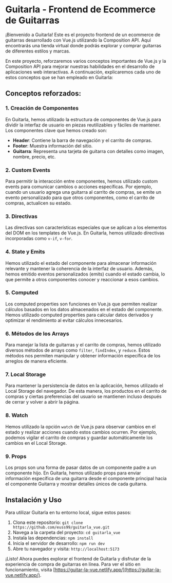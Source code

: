 # Guitarla - Frontend de Ecommerce de Guitarras

¡Bienvenido a Guitarla! Este es el proyecto frontend de un ecommerce de guitarras desarrollado con Vue.js utilizando la Composition API. Aquí encontrarás una tienda virtual donde podrás explorar y comprar guitarras de diferentes estilos y marcas.

En este proyecto, reforzaremos varios conceptos importantes de Vue.js y la Composition API para mejorar nuestras habilidades en el desarrollo de aplicaciones web interactivas. A continuación, explicaremos cada uno de estos conceptos que se han empleado en Guitarla:

## Conceptos reforzados:

### 1. Creación de Componentes

En Guitarla, hemos utilizado la estructura de componentes de Vue.js para dividir la interfaz de usuario en piezas reutilizables y fáciles de mantener. Los componentes clave que hemos creado son:

- **Header**: Contiene la barra de navegación y el carrito de compras.
- **Footer**: Muestra información del sitio.
- **Guitarra**: Representa una tarjeta de guitarra con detalles como imagen, nombre, precio, etc.

### 2. Custom Events

Para permitir la interacción entre componentes, hemos utilizado custom events para comunicar cambios o acciones específicas. Por ejemplo, cuando un usuario agrega una guitarra al carrito de compras, se emite un evento personalizado para que otros componentes, como el carrito de compras, actualicen su estado.

### 3. Directivas

Las directivas son características especiales que se aplican a los elementos del DOM en los templates de Vue.js. En Guitarla, hemos utilizado directivas incorporadas como `v-if`, `v-for`.

### 4. State y Emits

Hemos utilizado el estado del componente para almacenar información relevante y mantener la coherencia de la interfaz de usuario. Además, hemos emitido eventos personalizados (emits) cuando el estado cambia, lo que permite a otros componentes conocer y reaccionar a esos cambios.

### 5. Computed

Los computed properties son funciones en Vue.js que permiten realizar cálculos basados en los datos almacenados en el estado del componente. Hemos utilizado computed properties para calcular datos derivados y optimizar el rendimiento al evitar cálculos innecesarios.

### 6. Métodos de los Arrays

Para manejar la lista de guitarras y el carrito de compras, hemos utilizado diversos métodos de arrays como `filter`, `findIndex`, y `reduce`. Estos métodos nos permiten manipular y obtener información específica de los arreglos de manera eficiente.

### 7. Local Storage

Para mantener la persistencia de datos en la aplicación, hemos utilizado el Local Storage del navegador. De esta manera, los productos en el carrito de compras y ciertas preferencias del usuario se mantienen incluso después de cerrar y volver a abrir la página.

### 8. Watch

Hemos utilizado la opción `watch` de Vue.js para observar cambios en el estado y realizar acciones cuando estos cambios ocurren. Por ejemplo, podemos vigilar el carrito de compras y guardar automáticamente los cambios en el Local Storage.

### 9. Props

Los props son una forma de pasar datos de un componente padre a un componente hijo. En Guitarla, hemos utilizado props para enviar información específica de una guitarra desde el componente principal hacia el componente Guitarra y mostrar detalles únicos de cada guitarra.

## Instalación y Uso

Para utilizar Guitarla en tu entorno local, sigue estos pasos:

1. Clona este repositorio: `git clone https://github.com/euss99/guitarla_vue.git`
2. Navega a la carpeta del proyecto: `cd guitarla_vue`
3. Instala las dependencias: `npm install`
4. Inicia el servidor de desarrollo: `npm run dev`
5. Abre tu navegador y visita: `http://localhost:5173`

¡Listo! Ahora puedes explorar el frontend de Guitarla y disfrutar de la experiencia de compra de guitarras en línea.
Para ver el sitio en funcionamiento, visita [https://guitar-la-vue.netlify.app/](https://guitar-la-vue.netlify.app/).
